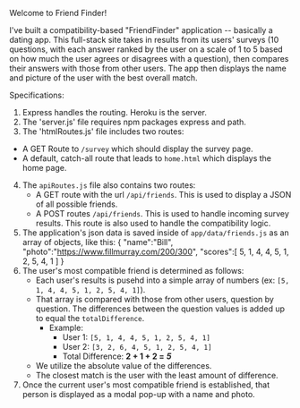 Welcome to Friend Finder!

I've built a compatibility-based "FriendFinder" application -- basically a dating app. This full-stack site takes in results from its users' surveys (10 questions, with each answer ranked by the user on a scale of 1 to 5 based on how much the user agrees or disagrees with a question), then compares their answers with those from other users. The app then displays the name and picture of the user with the best overall match.

Specifications:
1. Express handles the routing. Heroku is the server.
2. The 'server.js' file requires npm packages express and path.
3. The 'htmlRoutes.js' file includes two routes:
  * A GET Route to `/survey` which should display the survey page.
  * A default, catch-all route that leads to `home.html` which displays the home page.
4. The `apiRoutes.js` file also contains two routes:
   * A GET route with the url `/api/friends`. This is used to display a JSON of all possible friends.
   * A POST routes `/api/friends`. This is used to handle incoming survey results. This route is also used to handle the compatibility logic.
5. The application's json data is saved inside of `app/data/friends.js` as an array of objects, like this:
{
  "name":"Bill",
  "photo":"https://www.fillmurray.com/200/300",
  "scores":[
      5,
      1,
      4,
      4,
      5,
      1,
      2,
      5,
      4,
      1
    ]
}
6. The user's most compatible friend is determined as follows:
   * Each user's results is pusehd into a simple array of numbers (ex: `[5, 1, 4, 4, 5, 1, 2, 5, 4, 1]`).
   * That array is compared with those from other users, question by question. The differences between the question values is added up to equal the `totalDifference`.
     * Example:
       * User 1: `[5, 1, 4, 4, 5, 1, 2, 5, 4, 1]`
       * User 2: `[3, 2, 6, 4, 5, 1, 2, 5, 4, 1]`
       * Total Difference: **2 + 1 + 2 =** **_5_**
   * We utilize the absolute value of the differences. 
   * The closest match is the user with the least amount of difference.
7. Once the current user's most compatible friend is established, that person is displayed as a modal pop-up with a name and photo.
